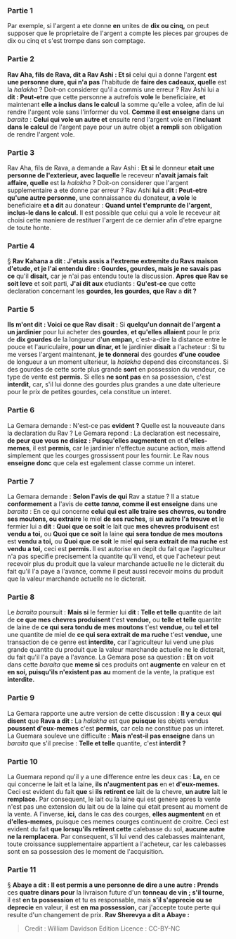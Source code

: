 
### Partie 1
Par exemple, si l'argent a ete donne <b>en</b> unites de <b>dix ou cinq,</b> on peut supposer que le proprietaire de l'argent a compte les pieces par groupes de dix ou cinq et s'est trompe dans son comptage.

### Partie 2
<b>Rav Aha, fils de Rava, dit a Rav Ashi : Et si</b> celui qui a donne l'argent <b>est une personne dure, qui n'a pas</b> l'habitude de <b>faire des cadeaux, quelle</b> est la <i>halakha</i> ? Doit-on considerer qu'il a commis une erreur ? Rav Ashi lui a <b>dit : Peut-etre</b> que cette personne a autrefois <b>vole</b> le beneficiaire, <b>et</b> maintenant <b>elle a inclus dans le calcul</b> la somme qu'elle a volee, afin de lui rendre l'argent vole sans l'informer du vol. <b>Comme il est enseigne</b> dans un <i>baraita</i> : <b>Celui qui vole un autre et</b> ensuite rend l'argent vole en l'<b>incluant dans le calcul</b> de l'argent paye pour un autre objet <b>a rempli</b> son obligation de rendre l'argent vole.

### Partie 3
Rav Aha, fils de Rava, a demande a Rav Ashi : <b>Et si</b> le donneur <b>etait une personne de l'exterieur, avec laquelle</b> le receveur <b>n'avait jamais fait affaire, quelle</b> est la <i>halakha</i> ? Doit-on considerer que l'argent supplementaire a ete donne par erreur ? Rav Ashi <b>lui a dit : Peut-etre qu'une autre personne,</b> une connaissance du donateur, <b>a vole</b> le beneficiaire <b>et a dit</b> au donateur : <b>Quand untel t'emprunte de l'argent, inclus-le dans le calcul.</b> Il est possible que celui qui a vole le receveur ait choisi cette maniere de restituer l'argent de ce dernier afin d'etre epargne de toute honte.

### Partie 4
§ <b>Rav Kahana a dit : J'etais assis a l'extreme <b>extremite du Ravs</b> maison d'etude, et je l'ai entendu dire : Gourdes, gourdes, mais je ne savais pas ce</b> qu'il <b>disait,</b> car je n'ai pas entendu toute la discussion. <b>Apres que Rav se soit leve</b> et soit parti, <b>J'ai dit aux</b> etudiants : <b>Qu'est-ce</b> que cette declaration concernant les <b>gourdes, les gourdes, que Rav</b> a <b>dit ?</b>

### Partie 5
<b>Ils m'ont dit : Voici ce que Rav</b> <b>disait :</b> Si <b>quelqu'un donnait de l'argent a un jardinier</b> pour lui acheter des <b>gourdes</b>, <b>et qu'elles allaient</b> pour le prix de <b>dix gourdes</b> de la longueur d'<b>un empan,</b> c'est-a-dire la distance entre le pouce et l'auriculaire, <b>pour un dinar, et</b> le jardinier <b>disait</b> a l'acheteur : Si tu me verses l'argent maintenant, <b>je te donnerai</b> des gourdes <b>d'une coudee</b> de longueur a un moment ulterieur, la <i>halakha</i> depend des circonstances. Si des gourdes de cette sorte plus grande <b>sont</b> en possession du vendeur, ce type de vente est <b>permis.</b> Si elles <b>ne sont pas</b> en sa possession, c'est <b>interdit,</b> car, s'il lui donne des gourdes plus grandes a une date ulterieure pour le prix de petites gourdes, cela constitue un interet.

### Partie 6
La Gemara demande : N'est-ce pas <b>evident ?</b> Quelle est la nouveaute dans la declaration du Rav ? Le Gemara repond : La declaration est necessaire, <b>de peur que vous ne disiez : Puisqu'elles augmentent</b> en et <b>d'elles-memes</b>, il est <b>permis,</b> car le jardinier n'effectue aucune action, mais attend simplement que les courges grossissent pour les fournir. Le Rav nous <b>enseigne donc</b> que cela est egalement classe comme un interet.

### Partie 7
La Gemara demande : <b>Selon l'avis de qui</b> Rav a statue ? Il a statue <b>conformement</b> a l'avis de <b>cette <i>tanna</i>, comme il est enseigne</b> dans une <i>baraita</i> : En ce qui concerne <b>celui qui est alle traire ses chevres, ou tondre ses moutons, ou extraire</b> le miel <b>de ses ruches,</b> si <b>un autre l'a trouve et</b> le fermier lui a <b>dit</b> : <b>Quoi que ce soit</b> le lait que <b>mes chevres produisent</b> est <b>vendu a toi,</b> ou <b>Quoi que ce soit</b> la laine <b>qui sera tondue de mes moutons</b> est <b>vendu a toi,</b> ou <b>Quoi que ce soit</b> le miel <b>qui sera extrait de ma ruche</b> est <b>vendu a toi,</b> ceci est <b>permis. </b> Il est autorise en depit du fait que l'agriculteur n'a pas specifie precisement la quantite qu'il vend, et que l'acheteur peut recevoir plus du produit que la valeur marchande actuelle ne le dicterait du fait qu'il l'a paye a l'avance, comme il peut aussi recevoir moins du produit que la valeur marchande actuelle ne le dicterait.

### Partie 8
Le <i>baraita</i> poursuit : <b>Mais si</b> le fermier lui <b>dit : Telle et telle</b> quantite de lait de <b>ce que mes chevres produisent</b> t'est <b>vendue,</b> ou <b>telle et telle</b> quantite de laine de <b>ce qui sera tondu de mes moutons</b> t'est <b>vendue, </b> ou <b>tel et tel</b> une quantite de miel de <b>ce qui sera extrait de ma ruche</b> t'est <b>vendue,</b> une transaction de ce genre est <b>interdite,</b> car l'agriculteur lui vend une plus grande quantite du produit que la valeur marchande actuelle ne le dicterait, du fait qu'il l'a paye a l'avance. La Gemara pose sa question : <b>Et</b> on voit dans cette <i>baraita</i> que <b>meme si</b> ces produits ont <b>augmente</b> en valeur en et <b>en soi, puisqu'ils n'existent pas</b> <b>au</b> moment</b> de la vente, la pratique est <b>interdite.</b>

### Partie 9
La Gemara rapporte une autre version de cette discussion : <b>Il y a</b> ceux <b>qui disent</b> que <b>Rava a dit :</b> La <i>halakha</i> est que <b>puisque</b> les objets vendus <b>poussent d'eux-memes</b> c'est <b>permis,</b> car cela ne constitue pas un interet. La Guemara souleve une difficulte : <b>Mais n'est-il pas enseigne</b> dans un <i>baraita</i> que s'il precise : <b>Telle et telle</b> quantite, c'est <b>interdit ?</b>

### Partie 10
La Guemara repond qu'il y a une difference entre les deux cas : <b>La,</b> en ce qui concerne le lait et la laine, <b>ils n'augmentent pas</b> en et <b>d'eux-memes.</b> Ceci est evident du fait <b>que</b> si <b>ils retirent ce</b> lait de la chevre, <b>un autre</b> lait le <b>remplace.</b> Par consequent, le lait ou la laine qui est genere apres la vente n'est pas une extension du lait ou de la laine qui etait present au moment de la vente. A l'inverse, <b>ici,</b> dans le cas des courges, <b>elles augmentent</b> en et <b>d'elles-memes,</b> puisque ces memes courges continuent de croitre. Ceci est evident du fait <b>que lorsqu'ils retirent cette</b> calebasse du sol, <b>aucune autre ne la remplacera.</b> Par consequent, s'il lui vend des calebasses maintenant, toute croissance supplementaire appartient a l'acheteur, car les calebasses sont en sa possession des le moment de l'acquisition.

### Partie 11
§ <b>Abaye a dit : Il est permis a une personne de dire a une autre : Prends</b> ces <b>quatre dinars pour</b> la livraison future d'un <b>tonneau de vin ; s'il tourne,</b> il est <b>en ta possession</b> et tu es responsable, mais <b>s'il s'apprecie ou se deprecie</b> en valeur, il est <b>en ma possession,</b> car j'accepte toute perte qui resulte d'un changement de prix. <b>Rav Sherevya a dit a Abaye :</b>

>Credit : William Davidson Edition
>Licence : CC-BY-NC